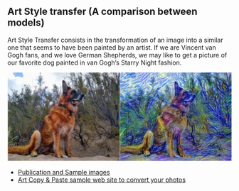 ## Art Style transfer (A comparison between models)

Art Style Transfer consists in the transformation of an image into a similar one that seems to have been painted by an artist.
If we are Vincent van Gogh fans, and we love German Shepherds, we may like to get a picture of our favorite dog painted in van Gogh’s Starry Night fashion.

![Art Styles](/assets/images/art.jpg)

* [Publication and Sample images](https://towardsdatascience.com/art-style-transfer-using-neural-networks-a28f5888746b)
* [Art Copy & Paste sample web site to convert your photos](https://artcopypaste.com/)